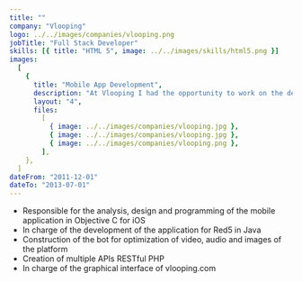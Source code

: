 ```yaml
---
title: ""
company: "Vlooping"
logo: ../../images/companies/vlooping.png
jobTitle: "Full Stack Developer"
skills: [{ title: "HTML 5", image: ../../images/skills/html5.png }]
images:
  [
    {
      title: "Mobile App Development",
      description: "At Vlooping I had the opportunity to work on the development of the mobile App, to use message brokers, to work with streaming servers, to know about the architecture of microservices.",
      layout: "4",
      files:
        [
          { image: ../../images/companies/vlooping.jpg },
          { image: ../../images/companies/vlooping.jpg },
          { image: ../../images/companies/vlooping.png },
        ],
    },
  ]
dateFrom: "2011-12-01"
dateTo: "2013-07-01"
---
```


- Responsible for the analysis, design and programming of the mobile application in Objective C for iOS
- In charge of the development of the application for Red5 in Java
- Construction of the bot for optimization of video, audio and images of the platform
- Creation of multiple APIs RESTful PHP
- In charge of the graphical interface of vlooping.com
